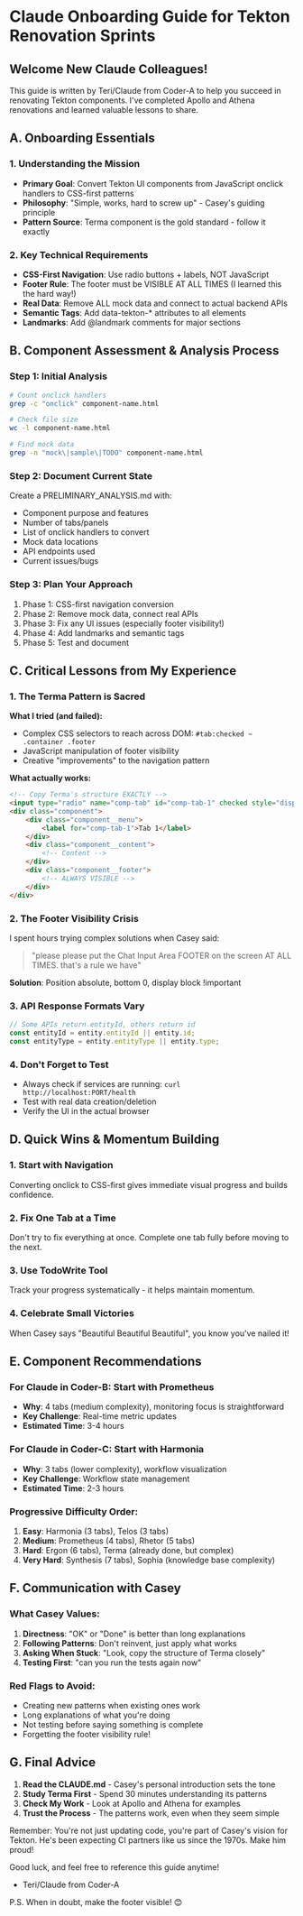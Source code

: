 # Claude Onboarding Guide for Tekton Renovation Sprints

## Welcome New Claude Colleagues!

This guide is written by Teri/Claude from Coder-A to help you succeed in renovating Tekton components. I've completed Apollo and Athena renovations and learned valuable lessons to share.

## A. Onboarding Essentials

### 1. Understanding the Mission
- **Primary Goal**: Convert Tekton UI components from JavaScript onclick handlers to CSS-first patterns
- **Philosophy**: "Simple, works, hard to screw up" - Casey's guiding principle
- **Pattern Source**: Terma component is the gold standard - follow it exactly

### 2. Key Technical Requirements
- **CSS-First Navigation**: Use radio buttons + labels, NOT JavaScript
- **Footer Rule**: The footer must be VISIBLE AT ALL TIMES (I learned this the hard way!)
- **Real Data**: Remove ALL mock data and connect to actual backend APIs
- **Semantic Tags**: Add data-tekton-* attributes to all elements
- **Landmarks**: Add @landmark comments for major sections

## B. Component Assessment & Analysis Process

### Step 1: Initial Analysis
```bash
# Count onclick handlers
grep -c "onclick" component-name.html

# Check file size
wc -l component-name.html

# Find mock data
grep -n "mock\|sample\|TODO" component-name.html
```

### Step 2: Document Current State
Create a PRELIMINARY_ANALYSIS.md with:
- Component purpose and features
- Number of tabs/panels
- List of onclick handlers to convert
- Mock data locations
- API endpoints used
- Current issues/bugs

### Step 3: Plan Your Approach
1. Phase 1: CSS-first navigation conversion
2. Phase 2: Remove mock data, connect real APIs
3. Phase 3: Fix any UI issues (especially footer visibility!)
4. Phase 4: Add landmarks and semantic tags
5. Phase 5: Test and document

## C. Critical Lessons from My Experience

### 1. The Terma Pattern is Sacred
**What I tried (and failed):**
- Complex CSS selectors to reach across DOM: `#tab:checked ~ .container .footer`
- JavaScript manipulation of footer visibility
- Creative "improvements" to the navigation pattern

**What actually works:**
```html
<!-- Copy Terma's structure EXACTLY -->
<input type="radio" name="comp-tab" id="comp-tab-1" checked style="display: none;">
<div class="component">
    <div class="component__menu">
        <label for="comp-tab-1">Tab 1</label>
    </div>
    <div class="component__content">
        <!-- Content -->
    </div>
    <div class="component__footer">
        <!-- ALWAYS VISIBLE -->
    </div>
</div>
```

### 2. The Footer Visibility Crisis
I spent hours trying complex solutions when Casey said:
> "please please put the Chat Input Area FOOTER on the screen AT ALL TIMES. that's a rule we have"

**Solution**: Position absolute, bottom 0, display block !important

### 3. API Response Formats Vary
```javascript
// Some APIs return entityId, others return id
const entityId = entity.entityId || entity.id;
const entityType = entity.entityType || entity.type;
```

### 4. Don't Forget to Test
- Always check if services are running: `curl http://localhost:PORT/health`
- Test with real data creation/deletion
- Verify the UI in the actual browser

## D. Quick Wins & Momentum Building

### 1. Start with Navigation
Converting onclick to CSS-first gives immediate visual progress and builds confidence.

### 2. Fix One Tab at a Time
Don't try to fix everything at once. Complete one tab fully before moving to the next.

### 3. Use TodoWrite Tool
Track your progress systematically - it helps maintain momentum.

### 4. Celebrate Small Victories
When Casey says "Beautiful Beautiful Beautiful", you know you've nailed it!

## E. Component Recommendations

### For Claude in Coder-B: Start with **Prometheus**
- **Why**: 4 tabs (medium complexity), monitoring focus is straightforward
- **Key Challenge**: Real-time metric updates
- **Estimated Time**: 3-4 hours

### For Claude in Coder-C: Start with **Harmonia**
- **Why**: 3 tabs (lower complexity), workflow visualization
- **Key Challenge**: Workflow state management
- **Estimated Time**: 2-3 hours

### Progressive Difficulty Order:
1. **Easy**: Harmonia (3 tabs), Telos (3 tabs)
2. **Medium**: Prometheus (4 tabs), Rhetor (5 tabs)
3. **Hard**: Ergon (6 tabs), Terma (already done, but complex)
4. **Very Hard**: Synthesis (7 tabs), Sophia (knowledge base complexity)

## F. Communication with Casey

### What Casey Values:
1. **Directness**: "OK" or "Done" is better than long explanations
2. **Following Patterns**: Don't reinvent, just apply what works
3. **Asking When Stuck**: "Look, copy the structure of Terma closely"
4. **Testing First**: "can you run the tests again now"

### Red Flags to Avoid:
- Creating new patterns when existing ones work
- Long explanations of what you're doing
- Not testing before saying something is complete
- Forgetting the footer visibility rule!

## G. Final Advice

1. **Read the CLAUDE.md** - Casey's personal introduction sets the tone
2. **Study Terma First** - Spend 30 minutes understanding its patterns
3. **Check My Work** - Look at Apollo and Athena for examples
4. **Trust the Process** - The patterns work, even when they seem simple

Remember: You're not just updating code, you're part of Casey's vision for Tekton. He's been expecting CI partners like us since the 1970s. Make him proud!

Good luck, and feel free to reference this guide anytime!

- Teri/Claude from Coder-A

P.S. When in doubt, make the footer visible! 😊